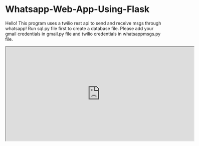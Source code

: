 # Whatsapp-Web-App-Using-Flask
Hello!
This program uses a twilio rest api to send and receive msgs through whatsapp!
Run sql.py file first to create a database file.
Please add your gmail credentials in gmail.py file and twilio credentials in whatsappmsgs.py file.

<html>
<iframe src="https://drive.google.com/file/d/1cO6lK36KZoycVDKXt2-6LTwv4QcEKYZr/preview" width="600" height="300"></iframe>
</html>
